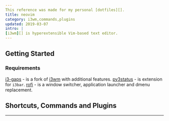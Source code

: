 ```yaml
---
This reference was made for my personal [dotfiles][].
title: neovim
category: i3wm,commands,plugins
updated: 2019-03-07
intro: |
[i3wm][] is hyperextensible Vim-based text editor. 
---
```


Getting Started
---------------
### Requirements
[i3-gaps][] - is a fork of [i3wm][] with additional features.
[py3status][] - is extension for `i3bar`.
[rofi][] - is a window switcher, application launcher and dmenu replacement.

Shortcuts, Commands and Plugins
-------------------------------

---
[dotfiles]: https://github.com/sinetoami/dotfiles
[i3wm]: https://i3wm.org
[i3-gaps]: https//github.com/Airblader/i3
[py3status]: https://py3status.readthedocs.io/en/latest/index.html
[rofi]: https://github.com/davatorium/rofi 

